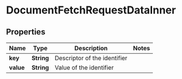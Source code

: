 

# DocumentFetchRequestDataInner


## Properties

| Name | Type | Description | Notes |
|------------ | ------------- | ------------- | -------------|
|**key** | **String** | Descriptor of the identifier |  |
|**value** | **String** | Value of the identifier |  |




